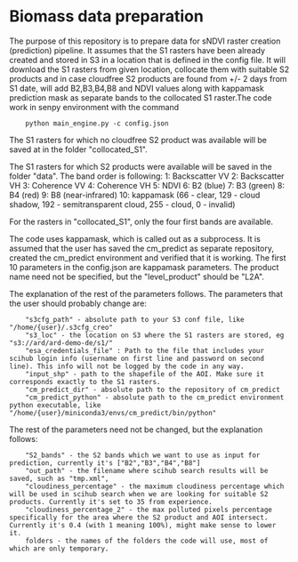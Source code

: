 # Biomass data preparation
The purpose of this repository is to prepare data for sNDVI raster creation (prediction) pipeline. It assumes that the S1 rasters have been already created and stored in S3 in a location that is defined in the config file. It will download the S1 rasters from given location, collocate them with suitable S2 products and in case cloudfree S2 products are found from +/- 2 days from S1 date, will add B2,B3,B4,B8 and NDVI values along with kappamask prediction mask as separate bands to the collocated S1 raster.The code work in senpy environment with the command

        python main_engine.py -c config.json
 
The S1 rasters for which no cloudfree S2 product was available will be saved at in the folder "collocated_S1".

The S1 rasters for which S2 products were available will be saved in the folder "data". The band order is following:
                1: Backscatter VV
                2: Backscatter VH
                3: Coherence VV
                4: Coherence VH
                5: NDVI
                6: B2 (blue)
                7: B3 (green)
                8: B4 (red)
                9: B8 (near-infrared)
                10: kappamask (66 - clear, 129 - cloud shadow, 192 - semitransparent cloud, 255 - cloud, 0 - invalid)

For the rasters in "collocated_S1", only the four first bands are available.

The code uses kappamask, which is called out as a subprocess. It is assumed that the user has saved the cm_predict as separate repository, created the cm_predict environment and verified that it is working. The first 10 parameters in the config.json are kappamask parameters. The product name need not be specified, but the "level_product" should be "L2A".

The explanation of the rest of the parameters follows. The parameters that the user should probably change are:

        "s3cfg_path" - absolute path to your S3 conf file, like "/home/{user}/.s3cfg_creo"
        "s3_loc" - the location on S3 where the S1 rasters are stored, eg "s3://ard/ard-demo-de/s1/"
        "esa_credentials_file" : Path to the file that includes your scihub login info (username on first line and password on second line). This info will not be logged by the code in any way.
        "input_shp" - path to the shapefile of the AOI. Make sure it corresponds exactly to the S1 rasters.
        "cm_predict_dir" - absolute path to the repository of cm_predict
        "cm_predict_python" - absolute path to the cm_predict environment python executable, like "/home/{user}/miniconda3/envs/cm_predict/bin/python"

The rest of the parameters need not be changed, but the explanation follows:

        "S2_bands" - the S2 bands which we want to use as input for prediction, currently it's ["B2","B3","B4","B8"]
        "out_path" - the filename where scihub search results will be saved, such as "tmp.xml",
        "cloudiness_percentage" - the maximum cloudiness percentage which will be used in scihub search when we are looking for suitable S2 products. Currently it's set to 35 from experience.
        "cloudiness_percentage_2" - the max polluted pixels percentage specifically for the area where the S2 product and AOI intersect. Currently it's 0.4 (with 1 meaning 100%), might make sense to lower it.
        folders - the names of the folders the code will use, most of which are only temporary. 
